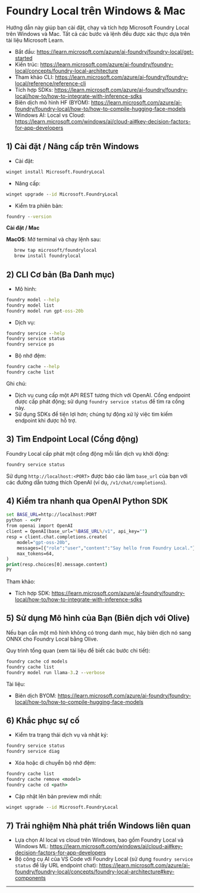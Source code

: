<!--
CO_OP_TRANSLATOR_METADATA:
{
  "original_hash": "02b037f55de779607eb12edcc7a7fcf2",
  "translation_date": "2025-09-26T18:48:08+00:00",
  "source_file": "Module07/foundrylocal.md",
  "language_code": "vi"
}
-->
# Foundry Local trên Windows & Mac

Hướng dẫn này giúp bạn cài đặt, chạy và tích hợp Microsoft Foundry Local trên Windows và Mac. Tất cả các bước và lệnh đều được xác thực dựa trên tài liệu Microsoft Learn.

- Bắt đầu: https://learn.microsoft.com/azure/ai-foundry/foundry-local/get-started
- Kiến trúc: https://learn.microsoft.com/azure/ai-foundry/foundry-local/concepts/foundry-local-architecture
- Tham khảo CLI: https://learn.microsoft.com/azure/ai-foundry/foundry-local/reference/reference-cli
- Tích hợp SDKs: https://learn.microsoft.com/azure/ai-foundry/foundry-local/how-to/how-to-integrate-with-inference-sdks
- Biên dịch mô hình HF (BYOM): https://learn.microsoft.com/azure/ai-foundry/foundry-local/how-to/how-to-compile-hugging-face-models
- Windows AI: Local vs Cloud: https://learn.microsoft.com/windows/ai/cloud-ai#key-decision-factors-for-app-developers

## 1) Cài đặt / Nâng cấp trên Windows

- Cài đặt:
```cmd
winget install Microsoft.FoundryLocal
```
- Nâng cấp:
```cmd
winget upgrade --id Microsoft.FoundryLocal
```
- Kiểm tra phiên bản:
```cmd
foundry --version
```
     
**Cài đặt / Mac**

**MacOS**: 
Mở terminal và chạy lệnh sau:
```bash
   brew tap microsoft/foundrylocal
   brew install foundrylocal
```

## 2) CLI Cơ bản (Ba Danh mục)

- Mô hình:
```cmd
foundry model --help
foundry model list
foundry model run gpt-oss-20b
```
- Dịch vụ:
```cmd
foundry service --help
foundry service status
foundry service ps
```
- Bộ nhớ đệm:
```cmd
foundry cache --help
foundry cache list
```

Ghi chú:
- Dịch vụ cung cấp một API REST tương thích với OpenAI. Cổng endpoint được cấp phát động; sử dụng `foundry service status` để tìm ra cổng này.
- Sử dụng SDKs để tiện lợi hơn; chúng tự động xử lý việc tìm kiếm endpoint khi được hỗ trợ.

## 3) Tìm Endpoint Local (Cổng động)

Foundry Local cấp phát một cổng động mỗi lần dịch vụ khởi động:
```cmd
foundry service status
```
Sử dụng `http://localhost:<PORT>` được báo cáo làm `base_url` của bạn với các đường dẫn tương thích OpenAI (ví dụ, `/v1/chat/completions`).

## 4) Kiểm tra nhanh qua OpenAI Python SDK

```cmd
set BASE_URL=http://localhost:PORT
python - <<PY
from openai import OpenAI
client = OpenAI(base_url="%BASE_URL%/v1", api_key="")
resp = client.chat.completions.create(
    model="gpt-oss-20b",
    messages=[{"role":"user","content":"Say hello from Foundry Local."}],
    max_tokens=64,
)
print(resp.choices[0].message.content)
PY
```
Tham khảo:
- Tích hợp SDK: https://learn.microsoft.com/azure/ai-foundry/foundry-local/how-to/how-to-integrate-with-inference-sdks

## 5) Sử dụng Mô hình của Bạn (Biên dịch với Olive)

Nếu bạn cần một mô hình không có trong danh mục, hãy biên dịch nó sang ONNX cho Foundry Local bằng Olive.

Quy trình tổng quan (xem tài liệu để biết các bước chi tiết):
```cmd
foundry cache cd models
foundry cache list
foundry model run llama-3.2 --verbose
```
Tài liệu:
- Biên dịch BYOM: https://learn.microsoft.com/azure/ai-foundry/foundry-local/how-to/how-to-compile-hugging-face-models

## 6) Khắc phục sự cố

- Kiểm tra trạng thái dịch vụ và nhật ký:
```cmd
foundry service status
foundry service diag
```
- Xóa hoặc di chuyển bộ nhớ đệm:
```cmd
foundry cache list
foundry cache remove <model>
foundry cache cd <path>
```
- Cập nhật lên bản preview mới nhất:
```cmd
winget upgrade --id Microsoft.FoundryLocal
```

## 7) Trải nghiệm Nhà phát triển Windows liên quan

- Lựa chọn AI local vs cloud trên Windows, bao gồm Foundry Local và Windows ML:
  https://learn.microsoft.com/windows/ai/cloud-ai#key-decision-factors-for-app-developers
- Bộ công cụ AI của VS Code với Foundry Local (sử dụng `foundry service status` để lấy URL endpoint chat):
  https://learn.microsoft.com/azure/ai-foundry/foundry-local/concepts/foundry-local-architecture#key-components

---

